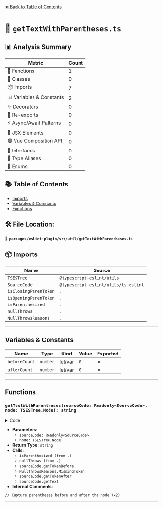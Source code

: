 [⬅️ Back to Table of Contents](../../../../index.md)

# 📄 `getTextWithParentheses.ts`

## 📊 Analysis Summary

| Metric | Count |
|--------|-------|
| 🔧 Functions | 1 |
| 🧱 Classes | 0 |
| 📦 Imports | 7 |
| 📊 Variables & Constants | 2 |
| ✨ Decorators | 0 |
| 🔄 Re-exports | 0 |
| ⚡ Async/Await Patterns | 0 |
| 💠 JSX Elements | 0 |
| 🟢 Vue Composition API | 0 |
| 📐 Interfaces | 0 |
| 📑 Type Aliases | 0 |
| 🎯 Enums | 0 |

## 📚 Table of Contents

- [Imports](#imports)
- [Variables & Constants](#variables-constants)
- [Functions](#functions)

## 🛠️ File Location:
📂 **`packages/eslint-plugin/src/util/getTextWithParentheses.ts`**

## 📦 Imports

| Name | Source |
|------|--------|
| `TSESTree` | `@typescript-eslint/utils` |
| `SourceCode` | `@typescript-eslint/utils/ts-eslint` |
| `isClosingParenToken` | `.` |
| `isOpeningParenToken` | `.` |
| `isParenthesized` | `.` |
| `nullThrows` | `.` |
| `NullThrowsReasons` | `.` |


---

## Variables & Constants

| Name | Type | Kind | Value | Exported |
|------|------|------|-------|----------|
| `beforeCount` | `number` | let/var | `0` | ✗ |
| `afterCount` | `number` | let/var | `0` | ✗ |


---

## Functions

### `getTextWithParentheses(sourceCode: Readonly<SourceCode>, node: TSESTree.Node): string`

<details><summary>Code</summary>

```ts
export function getTextWithParentheses(
  sourceCode: Readonly<SourceCode>,
  node: TSESTree.Node,
): string {
  // Capture parentheses before and after the node
  let beforeCount = 0;
  let afterCount = 0;

  if (isParenthesized(node, sourceCode)) {
    const bodyOpeningParen = nullThrows(
      sourceCode.getTokenBefore(node, isOpeningParenToken),
      NullThrowsReasons.MissingToken('(', 'node'),
    );
    const bodyClosingParen = nullThrows(
      sourceCode.getTokenAfter(node, isClosingParenToken),
      NullThrowsReasons.MissingToken(')', 'node'),
    );

    beforeCount = node.range[0] - bodyOpeningParen.range[0];
    afterCount = bodyClosingParen.range[1] - node.range[1];
  }

  return sourceCode.getText(node, beforeCount, afterCount);
}
```
</details>

- **Parameters**:
  - `sourceCode: Readonly<SourceCode>`
  - `node: TSESTree.Node`
- **Return Type**: `string`
- **Calls**:
  - `isParenthesized (from .)`
  - `nullThrows (from .)`
  - `sourceCode.getTokenBefore`
  - `NullThrowsReasons.MissingToken`
  - `sourceCode.getTokenAfter`
  - `sourceCode.getText`
- **Internal Comments**:
```
// Capture parentheses before and after the node (x2)
```


---